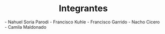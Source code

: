 <h1 align="center"> Integrantes </h1>
- Nahuel Soria Parodi
- Francisco Kuhle
- Francisco Garrido
- Nacho Cicero
- Camila Maldonado
